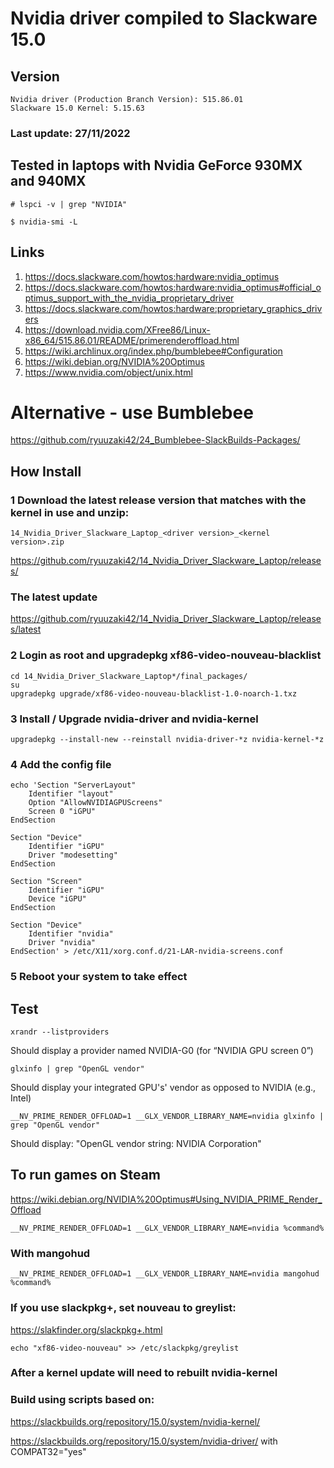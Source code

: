 # Nvidia driver compiled to Slackware 15.0

## Version
    Nvidia driver (Production Branch Version): 515.86.01
    Slackware 15.0 Kernel: 5.15.63

### Last update: 27/11/2022

## Tested in laptops with Nvidia GeForce 930MX and 940MX
    # lspci -v | grep "NVIDIA"

    $ nvidia-smi -L

## Links
1. https://docs.slackware.com/howtos:hardware:nvidia_optimus
2. https://docs.slackware.com/howtos:hardware:nvidia_optimus#official_optimus_support_with_the_nvidia_proprietary_driver
3. https://docs.slackware.com/howtos:hardware:proprietary_graphics_drivers
4. https://download.nvidia.com/XFree86/Linux-x86_64/515.86.01/README/primerenderoffload.html
5. https://wiki.archlinux.org/index.php/bumblebee#Configuration
6. https://wiki.debian.org/NVIDIA%20Optimus
7. https://www.nvidia.com/object/unix.html

# Alternative - use Bumblebee
https://github.com/ryuuzaki42/24_Bumblebee-SlackBuilds-Packages/

## How Install

### 1 Download the latest release version that matches with the kernel in use and unzip:
    14_Nvidia_Driver_Slackware_Laptop_<driver version>_<kernel version>.zip
https://github.com/ryuuzaki42/14_Nvidia_Driver_Slackware_Laptop/releases/

### The latest update
https://github.com/ryuuzaki42/14_Nvidia_Driver_Slackware_Laptop/releases/latest

### 2 Login as root and upgradepkg xf86-video-nouveau-blacklist
    cd 14_Nvidia_Driver_Slackware_Laptop*/final_packages/
    su
    upgradepkg upgrade/xf86-video-nouveau-blacklist-1.0-noarch-1.txz

### 3 Install / Upgrade nvidia-driver and nvidia-kernel
    upgradepkg --install-new --reinstall nvidia-driver-*z nvidia-kernel-*z

### 4 Add the config file
```
echo 'Section "ServerLayout"
    Identifier "layout"
    Option "AllowNVIDIAGPUScreens"
    Screen 0 "iGPU"
EndSection

Section "Device"
    Identifier "iGPU"
    Driver "modesetting"
EndSection

Section "Screen"
    Identifier "iGPU"
    Device "iGPU"
EndSection

Section "Device"
    Identifier "nvidia"
    Driver "nvidia"
EndSection' > /etc/X11/xorg.conf.d/21-LAR-nvidia-screens.conf
```

### 5 Reboot your system to take effect

## Test
    xrandr --listproviders
Should display a provider named NVIDIA-G0 (for “NVIDIA GPU screen 0”)

    glxinfo | grep "OpenGL vendor"
Should display your integrated GPU's' vendor as opposed to NVIDIA (e.g., Intel)

    __NV_PRIME_RENDER_OFFLOAD=1 __GLX_VENDOR_LIBRARY_NAME=nvidia glxinfo | grep "OpenGL vendor"
Should display: "OpenGL vendor string: NVIDIA Corporation"

## To run games on Steam
https://wiki.debian.org/NVIDIA%20Optimus#Using_NVIDIA_PRIME_Render_Offload

    __NV_PRIME_RENDER_OFFLOAD=1 __GLX_VENDOR_LIBRARY_NAME=nvidia %command%

### With mangohud
    __NV_PRIME_RENDER_OFFLOAD=1 __GLX_VENDOR_LIBRARY_NAME=nvidia mangohud %command%

### If you use slackpkg+, set nouveau to greylist:
https://slakfinder.org/slackpkg+.html

    echo "xf86-video-nouveau" >> /etc/slackpkg/greylist

### After a kernel update will need to rebuilt nvidia-kernel

### Build using scripts based on:
https://slackbuilds.org/repository/15.0/system/nvidia-kernel/

https://slackbuilds.org/repository/15.0/system/nvidia-driver/ with COMPAT32="yes"
